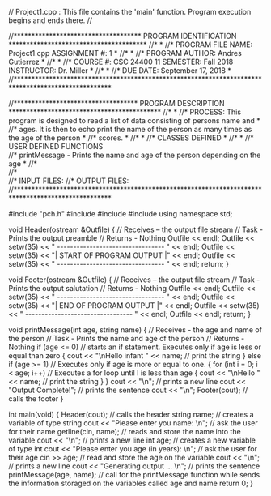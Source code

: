 // Project1.cpp : This file contains the 'main' function. Program execution begins and ends there.
//

//************************************ PROGRAM IDENTIFICATION ***************************************
//*                                                                                                                                                           *
//* PROGRAM FILE NAME: Project1.cpp ASSIGNMENT #: 1                                                            *
//*                                                                                                                                                           *
//* PROGRAM AUTHOR: Andres Gutierrez                                                                                         *
//*																																							  *
//* COURSE #: CSC 24400 11 SEMESTER: Fall 2018 INSTRUCTOR: Dr. Miller                             *
//*                                                                                                                                                           *
//* DUE DATE: September 17, 2018                                                                                                     *
//*************************************************************************************************** 


//*********************************** PROGRAM DESCRIPTION *******************************************
//*                                                                                                                                                            *
//* PROCESS: This program is designed to read a list of data consisting of persons name and       *
//* ages. It is then to echo print the name of the person as many times as the age of the person       *
//* scores.																						                                                        *
//*																																		                        *
//* CLASSES DEFINED                                                                                                                          *
//*                                                                                                                                                             *
//* USER DEFINED FUNCTIONS         
//*                                printMessage - Prints the name and age of the person depending on the age *
//*              
//*                                       
//* INPUT FILES:
//* OUTPUT FILES:
//***************************************************************************************************

#include "pch.h"
#include <iostream>
#include <string>
#include <iomanip> 
using namespace std;

void Header(ostream &Outfile)
{
	// Receives – the output file stream
	// Task - Prints the output preamble
	// Returns - Nothing
	Outfile << endl;
	Outfile << setw(35) << " --------------------------------- " << endl;
	Outfile << setw(35) << "|     START OF PROGRAM OUTPUT     |" << endl;
	Outfile << setw(35) << " --------------------------------- " << endl;
	return;
}



void Footer(ostream &Outfile)
{
	// Receives – the output file stream
	// Task - Prints the output salutation
	// Returns - Nothing
	Outfile << endl;
	Outfile << setw(35) << " --------------------------------- " << endl;
	Outfile << setw(35) << "|      END OF PROGRAM OUTPUT      |" << endl;
	Outfile << setw(35) << " --------------------------------- " << endl;
	Outfile << endl;
	return;
}


void printMessage(int age, string name)
{
	// Receives - the age and name of the person
	// Task - Prints the name and age of the person
	// Returns - Nothing
	if (age <= 0) // starts an if statement. Executes only if age is less or equal than zero
	{
		cout << "\nHello infant " << name; // print the string 
	}
	else if (age >= 1) // Executes only if age is more or equal to one. 
	{
		for (int i = 0; i < age; i++) // Executes a for loop until I is less than age 
		{
			cout << "\nHello " << name;  // print the string 
		}
	}
	cout << "\n"; // prints a new line
	cout << "Output Complete!"; // prints the sentence
	cout << "\n";
	Footer(cout); // calls the footer
}

int main(void)
{
	Header(cout); // calls the header 
	string name; // creates a variable of type string 
	cout << "Please enter you name: \n"; // ask the user for their name 
	getline(cin, name); // reads and store the name into the variable 
	cout << "\n"; // prints a new line 
	int age; // creates a new variable of type int 
	cout << "Please enter you age (in years): \n"; // ask the user for their age 
	cin >> age; // read and store the age on the variable 
	cout << "\n"; // prints a new line 
	cout << "Generating output ... \n"; // prints the sentence 
	printMessage(age, name); // call for the printMessage function while sends the information storaged on the variables called age and name
	return 0;
}
